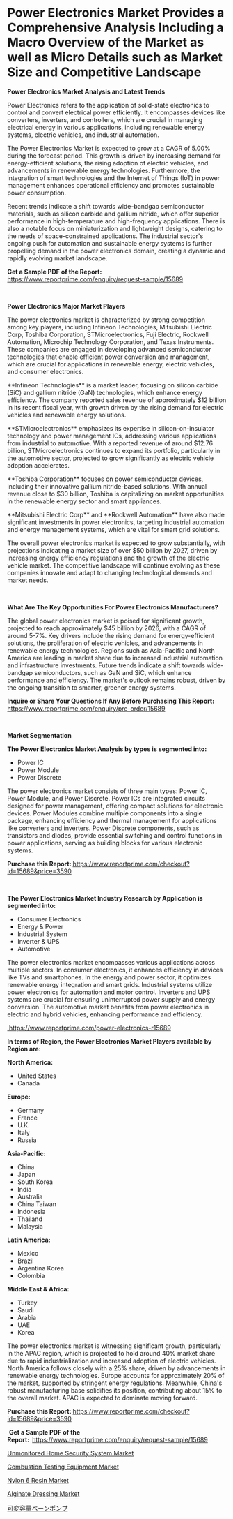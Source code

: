 <p><h1>Power Electronics Market Provides a Comprehensive Analysis Including a Macro Overview of the Market as well as Micro Details such as Market Size and Competitive Landscape</h1></p><p><strong>Power Electronics Market Analysis and Latest Trends</strong></p>
<p><p>Power Electronics refers to the application of solid-state electronics to control and convert electrical power efficiently. It encompasses devices like converters, inverters, and controllers, which are crucial in managing electrical energy in various applications, including renewable energy systems, electric vehicles, and industrial automation.</p><p>The Power Electronics Market is expected to grow at a CAGR of 5.00% during the forecast period. This growth is driven by increasing demand for energy-efficient solutions, the rising adoption of electric vehicles, and advancements in renewable energy technologies. Furthermore, the integration of smart technologies and the Internet of Things (IoT) in power management enhances operational efficiency and promotes sustainable power consumption.</p><p>Recent trends indicate a shift towards wide-bandgap semiconductor materials, such as silicon carbide and gallium nitride, which offer superior performance in high-temperature and high-frequency applications. There is also a notable focus on miniaturization and lightweight designs, catering to the needs of space-constrained applications. The industrial sector's ongoing push for automation and sustainable energy systems is further propelling demand in the power electronics domain, creating a dynamic and rapidly evolving market landscape.</p></p>
<p><strong>Get a Sample PDF of the Report:&nbsp;</strong> <a href="https://www.reportprime.com/enquiry/request-sample/15689">https://www.reportprime.com/enquiry/request-sample/15689</a></p>
<p>&nbsp;</p>
<p><strong>Power Electronics Major Market Players</strong></p>
<p><p>The power electronics market is characterized by strong competition among key players, including Infineon Technologies, Mitsubishi Electric Corp, Toshiba Corporation, STMicroelectronics, Fuji Electric, Rockwell Automation, Microchip Technology Corporation, and Texas Instruments. These companies are engaged in developing advanced semiconductor technologies that enable efficient power conversion and management, which are crucial for applications in renewable energy, electric vehicles, and consumer electronics.</p><p>**Infineon Technologies** is a market leader, focusing on silicon carbide (SiC) and gallium nitride (GaN) technologies, which enhance energy efficiency. The company reported sales revenue of approximately $12 billion in its recent fiscal year, with growth driven by the rising demand for electric vehicles and renewable energy solutions.</p><p>**STMicroelectronics** emphasizes its expertise in silicon-on-insulator technology and power management ICs, addressing various applications from industrial to automotive. With a reported revenue of around $12.76 billion, STMicroelectronics continues to expand its portfolio, particularly in the automotive sector, projected to grow significantly as electric vehicle adoption accelerates.</p><p>**Toshiba Corporation** focuses on power semiconductor devices, including their innovative gallium nitride-based solutions. With annual revenue close to $30 billion, Toshiba is capitalizing on market opportunities in the renewable energy sector and smart appliances.</p><p>**Mitsubishi Electric Corp** and **Rockwell Automation** have also made significant investments in power electronics, targeting industrial automation and energy management systems, which are vital for smart grid solutions. </p><p>The overall power electronics market is expected to grow substantially, with projections indicating a market size of over $50 billion by 2027, driven by increasing energy efficiency regulations and the growth of the electric vehicle market. The competitive landscape will continue evolving as these companies innovate and adapt to changing technological demands and market needs.</p></p>
<p>&nbsp;</p>
<p><strong>What Are The Key Opportunities For Power Electronics Manufacturers?</strong></p>
<p><p>The global power electronics market is poised for significant growth, projected to reach approximately $45 billion by 2026, with a CAGR of around 5-7%. Key drivers include the rising demand for energy-efficient solutions, the proliferation of electric vehicles, and advancements in renewable energy technologies. Regions such as Asia-Pacific and North America are leading in market share due to increased industrial automation and infrastructure investments. Future trends indicate a shift towards wide-bandgap semiconductors, such as GaN and SiC, which enhance performance and efficiency. The market's outlook remains robust, driven by the ongoing transition to smarter, greener energy systems.</p></p>
<p><strong>Inquire or Share Your Questions If Any Before Purchasing This Report:</strong> <a href="https://www.reportprime.com/enquiry/pre-order/15689">https://www.reportprime.com/enquiry/pre-order/15689</a></p>
<p>&nbsp;</p>
<p><strong>Market Segmentation</strong></p>
<p><strong>The Power Electronics Market Analysis by types is segmented into:</strong></p>
<p><ul><li>Power IC</li><li>Power Module</li><li>Power Discrete</li></ul></p>
<p><p>The power electronics market consists of three main types: Power IC, Power Module, and Power Discrete. Power ICs are integrated circuits designed for power management, offering compact solutions for electronic devices. Power Modules combine multiple components into a single package, enhancing efficiency and thermal management for applications like converters and inverters. Power Discrete components, such as transistors and diodes, provide essential switching and control functions in power applications, serving as building blocks for various electronic systems.</p></p>
<p><strong>Purchase this Report:&nbsp;</strong><a href="https://www.reportprime.com/checkout?id=15689&price=3590">https://www.reportprime.com/checkout?id=15689&price=3590</a></p>
<p>&nbsp;</p>
<p><strong>The Power Electronics Market Industry Research by Application is segmented into:</strong></p>
<p><ul><li>Consumer Electronics</li><li>Energy & Power</li><li>Industrial System</li><li>Inverter & UPS</li><li>Automotive</li></ul></p>
<p><p>The power electronics market encompasses various applications across multiple sectors. In consumer electronics, it enhances efficiency in devices like TVs and smartphones. In the energy and power sector, it optimizes renewable energy integration and smart grids. Industrial systems utilize power electronics for automation and motor control. Inverters and UPS systems are crucial for ensuring uninterrupted power supply and energy conversion. The automotive market benefits from power electronics in electric and hybrid vehicles, enhancing performance and efficiency.</p></p>
<p><a href="https://www.reportprime.com/power-electronics-r15689">&nbsp;https://www.reportprime.com/power-electronics-r15689</a></p>
<p><strong>In terms of Region, the Power Electronics Market Players available by Region are:</strong></p>
<p>
    <p> <strong> North America: </strong>
        <ul>
            <li>United States</li>
            <li>Canada</li>
        </ul>
        </p> 
    <p> <strong> Europe: </strong>
        <ul>
            <li>Germany</li>
            <li>France</li>
            <li>U.K.</li>
            <li>Italy</li>
            <li>Russia</li>
        </ul>
        </p> 
    <p> <strong> Asia-Pacific: </strong>
        <ul>
            <li>China</li>
            <li>Japan</li>
            <li>South Korea</li>
            <li>India</li>
            <li>Australia</li>
            <li>China Taiwan</li>
            <li>Indonesia</li>
            <li>Thailand</li>
            <li>Malaysia</li>
        </ul>
        </p> 
    <p> <strong> Latin America: </strong>
        <ul>
            <li>Mexico</li>
            <li>Brazil</li>
            <li>Argentina Korea</li>
            <li>Colombia</li>
        </ul>
        </p> 
    <p> <strong> Middle East & Africa: </strong>
        <ul>
            <li>Turkey</li>
            <li>Saudi</li>
            <li>Arabia</li>
            <li>UAE</li>
            <li>Korea</li>
        </ul>
    </p>
    </p>
<p><p>The power electronics market is witnessing significant growth, particularly in the APAC region, which is projected to hold around 40% market share due to rapid industrialization and increased adoption of electric vehicles. North America follows closely with a 25% share, driven by advancements in renewable energy technologies. Europe accounts for approximately 20% of the market, supported by stringent energy regulations. Meanwhile, China's robust manufacturing base solidifies its position, contributing about 15% to the overall market. APAC is expected to dominate moving forward.</p></p>
<p><strong>Purchase this Report: </strong><a href="https://www.reportprime.com/checkout?id=15689&price=3590">https://www.reportprime.com/checkout?id=15689&price=3590</a></p>
<p>&nbsp;<strong>Get a Sample PDF of the Report:&nbsp;&nbsp;</strong><a href="https://www.reportprime.com/enquiry/request-sample/15689">https://www.reportprime.com/enquiry/request-sample/15689</a></p>
<p><strong></strong></p>
<p><p><a href="https://medium.com/@beaugrant95/unmonitored-home-security-system-market-strategic-insights-product-evolution-and-market-867a0e7afdae">Unmonitored Home Security System Market</a></p><p><a href="https://www.linkedin.com/pulse/how-regions-adapting-combustion-testing-equipment-market-global-gbxrf?trackingId=4KLAN6%2BmR1eBf0iYL5TSdg%3D%3D">Combustion Testing Equipment Market</a></p><p><a href="https://issuu.com/reportprime-2/docs/nylon-6-resin-market-size-2030.pptx_60a8dca4994e64">Nylon 6 Resin Market</a></p><p><a href="https://issuu.com/reportprime-2/docs/alginate-dressing-market-size-2030._054c5fb58d538e">Alginate Dressing Market</a></p><p><a href="https://medium.com/@claudekozey2023/%E3%82%B0%E3%83%AD%E3%83%BC%E3%83%90%E3%83%AB%E5%8F%AF%E5%A4%89%E6%8E%92%E9%87%8F%E3%83%90%E3%83%B3%E3%83%9D%E3%83%B3%E3%83%97%E7%94%A3%E6%A5%AD%E5%88%86%E6%9E%90%E3%83%AC%E3%83%9D%E3%83%BC%E3%83%88-%E5%8F%AF%E5%A4%89%E6%8E%92%E9%87%8F%E3%83%90%E3%83%B3%E3%83%9D%E3%83%B3%E3%83%97%E3%81%AE%E5%B8%82%E5%A0%B4%E8%A6%8F%E6%A8%A1-%E3%82%B7%E3%82%A7%E3%82%A2-%E3%82%BF%E3%82%A4%E3%83%97-%E7%9B%B4%E6%8E%A5%E6%93%8D%E4%BD%9C-%E3%83%91%E3%82%A4%E3%83%AD%E3%83%83%E3%83%88%E6%93%8D%E4%BD%9C-%E7%94%A8%E9%80%94-%E5%BB%BA%E7%AF%89-%E9%89%B1%E6%A5%AD-%E8%BE%B2%E6%A5%AD-%E7%9F%B3%E6%B2%B9%E3%81%A8%E3%82%AC%E3%82%B9-%E3%81%9D%E3%81%AE%E4%BB%96-%E5%9C%B0%E5%9F%9F-%E3%81%8A%E3%82%88%E3%81%B3%E7%AB%B6%E4%BA%89%E6%88%A6%E7%95%A5-2024-2-f830ef85d9e7">可変容量ベーンポンプ</a></p></p>